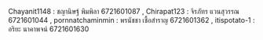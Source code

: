 
Chayanit1148 : ชญานิษฐ์ พิมพิลา 6721601087 
, Chirapat123 : จิรภัทร แวนสุวรรณ 6721601044 
, pornnatchaminmin : พรนัชชา เชื้อสำราญ 6721601362 
, itispotato-1 : อริยะ นาคาพจน์ 6721601630
